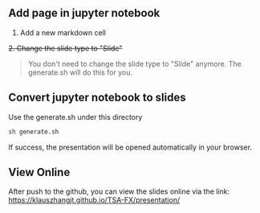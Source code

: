 ## Add page in jupyter notebook

1. Add a new markdown cell

~~2. Change the slide type to "Slide"~~

> You don't need to change the slide type to "Slide" anymore. The generate.sh will do this for you.

## Convert jupyter notebook to slides

Use the generate.sh under this directory

```sh
sh generate.sh
``` 

If success, the presentation will be opened automatically in your browser. 

## View Online

After push to the github, you can view the slides online via the link: https://klauszhangjt.github.io/TSA-FX/presentation/